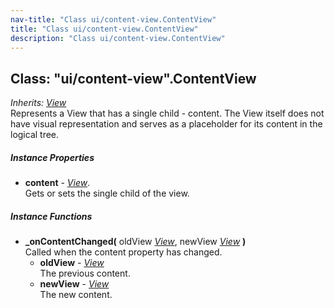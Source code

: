 ```yaml
---
nav-title: "Class ui/content-view.ContentView"
title: "Class ui/content-view.ContentView"
description: "Class ui/content-view.ContentView"
---
```

## Class: "ui/content-view".ContentView  
_Inherits:_ [_View_](../../ui/core/view/View.md)  
Represents a View that has a single child - content.
The View itself does not have visual representation and serves as a placeholder for its content in the logical tree.

##### Instance Properties
 - **content** - [_View_](../../ui/core/view/View.md).    
  Gets or sets the single child of the view.

##### Instance Functions
 - **_onContentChanged(** oldView [_View_](../../ui/core/view/View.md), newView [_View_](../../ui/core/view/View.md) **)**  
     Called when the content property has changed.
   - **oldView** - [_View_](../../ui/core/view/View.md)  
     The previous content.
   - **newView** - [_View_](../../ui/core/view/View.md)  
     The new content.